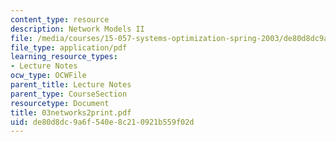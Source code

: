 ```yaml
---
content_type: resource
description: Network Models II
file: /media/courses/15-057-systems-optimization-spring-2003/de80d8dc9a6f540e8c210921b559f02d_03networks2print.pdf
file_type: application/pdf
learning_resource_types:
- Lecture Notes
ocw_type: OCWFile
parent_title: Lecture Notes
parent_type: CourseSection
resourcetype: Document
title: 03networks2print.pdf
uid: de80d8dc-9a6f-540e-8c21-0921b559f02d
---
```

